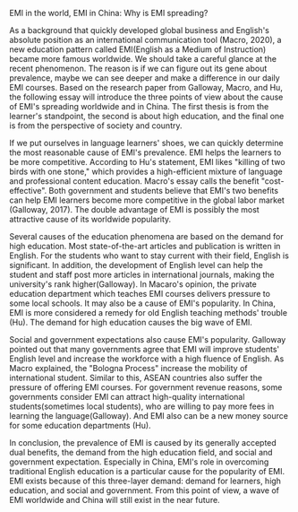 EMI in the world, EMI in China: Why is EMI spreading?

As a background that quickly developed global business and English's absolute position as an international communication tool (Macro, 2020), a new education pattern called EMI(English as a Medium of Instruction) became more famous worldwide. We should take a careful glance at the recent phenomenon. The reason is if we can figure out its gene about prevalence, maybe we can see deeper and make a difference in our daily EMI courses. Based on the research paper from Galloway, Macro, and Hu, the following essay will introduce the three points of view about the cause of  EMI's spreading worldwide and in China. The first thesis is from the learner's standpoint, the second is about high education, and the final one is from the perspective of society and country.

If we put ourselves in language learners' shoes, we can quickly determine the most reasonable cause of EMI's prevalence. EMI helps the learners to be more competitive. According to Hu's statement, EMI likes "killing of two birds with one stone," which provides a high-efficient mixture of language and professional content education. Macro's essay calls the benefit "cost-effective". Both government and students believe that EMI's two benefits can help EMI learners become more competitive in the global labor market (Galloway, 2017). The double advantage of EMI is possibly the most attractive cause of its worldwide popularity.

Several causes of the education phenomena are based on the demand for high education. Most state-of-the-art articles and publication is written in English. For the students who want to stay current with their field, English is significant. In addition, the development of English level can help the student and staff post more articles in international journals, making the university's rank higher(Galloway). In Macaro's opinion, the private education department which teaches EMI courses delivers pressure to some local schools. It may also be a cause of EMI's popularity. In China, EMI is more considered a remedy for old English teaching methods' trouble (Hu). The demand for high education causes the big wave of EMI.

Social and government expectations also cause EMI's popularity. Galloway pointed out that many governments agree that EMI will improve students' English level and increase the workforce with a high fluence of English. As Macro explained, the "Bologna Process" increase the mobility of international student. Similar to this, ASEAN countries also suffer the pressure of offering EMI courses. For government revenue reasons, some governments consider EMI can attract high-quality international students(sometimes local students), who are willing to pay more fees in learning the language(Galloway). And EMI also can be a new money source for some education departments (Hu).

In conclusion, the prevalence of EMI is caused by its generally accepted dual benefits, the demand from the high education field, and social and government expectation. Especially in China, EMI's role in overcoming traditional English education is a particular cause for the popularity of EMI. EMI exists because of this three-layer demand: demand for learners, high education, and social and government. From this point of view, a wave of EMI worldwide and China will still exist in the near future.